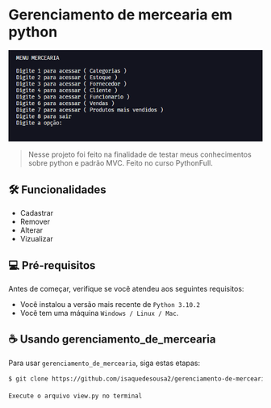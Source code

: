 # <strong>Gerenciamento de mercearia em python</strong>

<img src="github/readme.png" alt="exemplo imagem">

> Nesse projeto foi feito na finalidade de testar meus conhecimentos sobre python e padrão MVC. Feito no curso PythonFull.

## 🛠️ Funcionalidades 

* Cadastrar
* Remover
* Alterar
* Vizualizar

## 💻 Pré-requisitos

Antes de começar, verifique se você atendeu aos seguintes requisitos:
<!---Estes são apenas requisitos de exemplo. Adicionar, duplicar ou remover conforme necessário--->
* Você instalou a versão mais recente de `Python 3.10.2`
* Você tem uma máquina `Windows / Linux / Mac`.

## ☕ Usando gerenciamento_de_mercearia

Para usar `gerenciamento_de_mercearia`, siga estas etapas:

```bash
$ git clone https://github.com/isaquedesousa2/gerenciamento-de-mercearia-python.git

Execute o arquivo view.py no terminal
```


